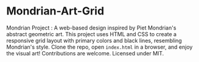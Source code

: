 # Mondrian-Art-Grid
Mondrian Project : A web-based design inspired by Piet Mondrian's abstract geometric art. This project uses HTML and CSS to create a responsive grid layout with primary colors and black lines, resembling Mondrian's style. Clone the repo, open `index.html` in a browser, and enjoy the visual art! Contributions are welcome. Licensed under MIT.
